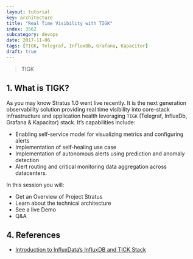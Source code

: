 ```yaml
---
layout: tutorial
key: architecture
title: "Real Time Visibility with TIGK"
index: 3562
subcategory: devops
date: 2017-11-06
tags: [TIGK, Telegraf, InfluxDb, Grafana, Kapacitor]
draft: true
---
```


> TIGK

## 1. What is TIGK?  
As you may know Stratus 1.0 went live recently. It is the next generation observability solution providing real time visibility into core-stack infrastructure and application health leveraging `TIGK` (Telegraf, InfluxDb, Grafana & Kapacitor) stack. It’s capabilities include:
* Enabling self-service model for visualizing metrics and configuring alerts
* Implementation of self-healing use case
* Implementation of autonomous alerts using prediction and anomaly detection
* Alert routing and critical monitoring data aggregation across datacenters.

In this session you will:
* Get an Overview of Project Stratus
* Learn about the technical architecture
* See a live Demo
* Q&A


## 4. References
* [Introduction to InfluxData’s InfluxDB and TICK Stack](https://www.influxdata.com/blog/introduction-to-influxdatas-influxdb-and-tick-stack/)

